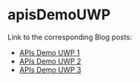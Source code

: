 # apisDemoUWP

Link to the corresponding Blog posts:
  - [APIs Demo UWP 1](https://tutorialslink.com/Articles/What-is-UWP-App-Api-and-How-to-Use/1491)
  - [APIs Demo UWP 2](https://tutorialslink.com/Articles/How-to-work-with-json-in-UWP-Csharp/1604)
  - [APIs Demo UWP 3](https://tutorialslink.com/Articles/What-next-after-making-the-JSON-serialization-in-UWP-App-/1730)
